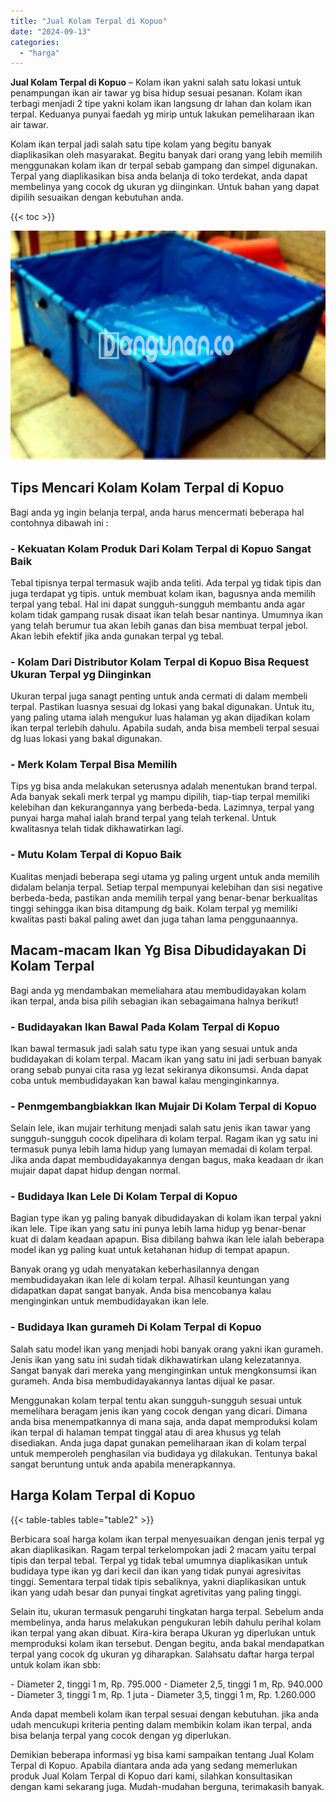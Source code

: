 ```yaml
---
title: "Jual Kolam Terpal di Kopuo"
date: "2024-09-13"
categories: 
  - "harga"
---
```


**Jual Kolam Terpal di Kopuo** – Kolam ikan yakni salah satu lokasi untuk penampungan ikan air tawar yg bisa hidup sesuai pesanan. Kolam ikan terbagi menjadi 2 tipe yakni kolam ikan langsung dr lahan dan kolam ikan terpal. Keduanya punyai faedah yg mirip untuk lakukan pemeliharaan ikan air tawar.

Kolam ikan terpal jadi salah satu tipe kolam yang begitu banyak diaplikasikan oleh masyarakat. Begitu banyak dari orang yang lebih memilih menggunakan kolam ikan dr terpal sebab gampang dan simpel digunakan. Terpal yang diaplikasikan bisa anda belanja di toko terdekat, anda dapat membelinya yang cocok dg ukuran yg diinginkan. Untuk bahan yang dapat dipilih sesuaikan dengan kebutuhan anda.

{{< toc >}}

![Jual Kolam Terpal di Kopuo](/images/jual-kolam-terpal-29.png)

## Tips Mencari Kolam Kolam Terpal di Kopuo

Bagi anda yg ingin belanja terpal, anda harus mencermati beberapa hal contohnya dibawah ini :

### \- Kekuatan Kolam Produk Dari Kolam Terpal di Kopuo Sangat Baik

Tebal tipisnya terpal termasuk wajib anda teliti. Ada terpal yg tidak tipis dan juga terdapat yg tipis. untuk membuat kolam ikan, bagusnya anda memilih terpal yang tebal. Hal ini dapat sungguh-sungguh membantu anda agar kolam tidak gampang rusak disaat ikan telah besar nantinya. Umumnya ikan yang telah berumur tua akan lebih ganas dan bisa membuat terpal jebol. Akan lebih efektif jika anda gunakan terpal yg tebal.

### \- Kolam Dari Distributor Kolam Terpal di Kopuo Bisa Request Ukuran Terpal yg Diinginkan

Ukuran terpal juga sanagt penting untuk anda cermati di dalam membeli terpal. Pastikan luasnya sesuai dg lokasi yang bakal digunakan. Untuk itu, yang paling utama ialah mengukur luas halaman yg akan dijadikan kolam ikan terpal terlebih dahulu. Apabila sudah, anda bisa membeli terpal sesuai dg luas lokasi yang bakal digunakan.

### \- Merk Kolam Terpal Bisa Memilih

Tips yg bisa anda melakukan seterusnya adalah menentukan brand terpal. Ada banyak sekali merk terpal yg mampu dipilih, tiap-tiap terpal memiliki kelebihan dan kekurangannya yang berbeda-beda. Lazimnya, terpal yang punyai harga mahal ialah brand terpal yang telah terkenal. Untuk kwalitasnya telah tidak dikhawatirkan lagi.

### \- Mutu Kolam Terpal di Kopuo Baik

Kualitas menjadi beberapa segi utama yg paling urgent untuk anda memilih didalam belanja terpal. Setiap terpal mempunyai kelebihan dan sisi negative berbeda-beda, pastikan anda memilih terpal yang benar-benar berkualitas tinggi sehingga ikan bisa ditampung dg baik. Kolam terpal yg memiliki kwalitas pasti bakal paling awet dan juga tahan lama penggunaannya.

## Macam-macam Ikan Yg Bisa Dibudidayakan Di Kolam Terpal

Bagi anda yg mendambakan memeliahara atau membudidayakan kolam ikan terpal, anda bisa pilih sebagian ikan sebagaimana halnya berikut!

### \- Budidayakan Ikan Bawal Pada Kolam Terpal di Kopuo

Ikan bawal termasuk jadi salah satu type ikan yang sesuai untuk anda budidayakan di kolam terpal. Macam ikan yang satu ini jadi serbuan banyak orang sebab punyai cita rasa yg lezat sekiranya dikonsumsi. Anda dapat coba untuk membudidayakan kan bawal kalau menginginkannya.

### \- Penmgembangbiakkan Ikan Mujair Di Kolam Terpal di Kopuo

Selain lele, ikan mujair terhitung menjadi salah satu jenis ikan tawar yang sungguh-sungguh cocok dipelihara di kolam terpal. Ragam ikan yg satu ini termasuk punya lebih lama hidup yang lumayan memadai di kolam terpal. Jika anda dapat membudidayakannya dengan bagus, maka keadaan dr ikan mujair dapat dapat hidup dengan normal.

### \- Budidaya Ikan Lele Di Kolam Terpal di Kopuo

Bagian type ikan yg paling banyak dibudidayakan di kolam ikan terpal yakni ikan lele. Tipe ikan yang satu ini punya lebih lama hidup yg benar-benar kuat di dalam keadaan apapun. Bisa dibilang bahwa ikan lele ialah beberapa model ikan yg paling kuat untuk ketahanan hidup di tempat apapun.

Banyak orang yg udah menyatakan keberhasilannya dengan membudidayakan ikan lele di kolam terpal. Alhasil keuntungan yang didapatkan dapat sangat banyak. Anda bisa mencobanya kalau menginginkan untuk membudidayakan ikan lele.

### \- Budidaya Ikan gurameh Di Kolam Terpal di Kopuo

Salah satu model ikan yang menjadi hobi banyak orang yakni ikan gurameh. Jenis ikan yang satu ini sudah tidak dikhawatirkan ulang kelezatannya. Sangat banyak dari mereka yang menginginkan untuk mengkonsumsi ikan gurameh. Anda bisa membudidayakannya lantas dijual ke pasar.

Menggunakan kolam terpal tentu akan sungguh-sungguh sesuai untuk memelihara beragam jenis ikan yang cocok dengan yang dicari. Dimana anda bisa menempatkannya di mana saja, anda dapat memproduksi kolam ikan terpal di halaman tempat tinggal atau di area khusus yg telah disediakan. Anda juga dapat gunakan pemeliharaan ikan di kolam terpal untuk memperoleh penghasilan via budidaya yg dilakukan. Tentunya bakal sangat beruntung untuk anda apabila menerapkannya.

## Harga Kolam Terpal di Kopuo

{{< table-tables table="table2" >}}

Berbicara soal harga kolam ikan terpal menyesuaikan dengan jenis terpal yg akan diaplikasikan. Ragam terpal terkelompokan jadi 2 macam yaitu terpal tipis dan terpal tebal. Terpal yg tidak tebal umumnya diaplikasikan untuk budidaya type ikan yg dari kecil dan ikan yang tidak punyai agresivitas tinggi. Sementara terpal tidak tipis sebaliknya, yakni diaplikasikan untuk ikan yang udah besar dan punyai tingkat agretivitas yang paling tinggi.

Selain itu, ukuran termasuk pengaruhi tingkatan harga terpal. Sebelum anda membelinya, anda harus melakukan pengukuran lebih dahulu perihal kolam ikan terpal yang akan dibuat. Kira-kira berapa Ukuran yg diperlukan untuk memproduksi kolam ikan tersebut. Dengan begitu, anda bakal mendapatkan terpal yang cocok dg ukuran yg diharapkan. Salahsatu daftar harga terpal untuk kolam ikan sbb:

\- Diameter 2, tinggi 1 m, Rp. 795.000 - Diameter 2,5, tinggi 1 m, Rp. 940.000 - Diameter 3, tinggi 1 m, Rp. 1 juta - Diameter 3,5, tinggi 1 m, Rp. 1.260.000

Anda dapat membeli kolam ikan terpal sesuai dengan kebutuhan. jika anda udah mencukupi kriteria penting dalam membikin kolam ikan terpal, anda bisa belanja terpal yang cocok dengan yg diperlukan.

Demikian beberapa informasi yg bisa kami sampaikan tentang Jual Kolam Terpal di Kopuo. Apabila diantara anda ada yang sedang memerlukan produk Jual Kolam Terpal di Kopuo dari kami, silahkan konsultasikan dengan kami sekarang juga. Mudah-mudahan berguna, terimakasih banyak.
